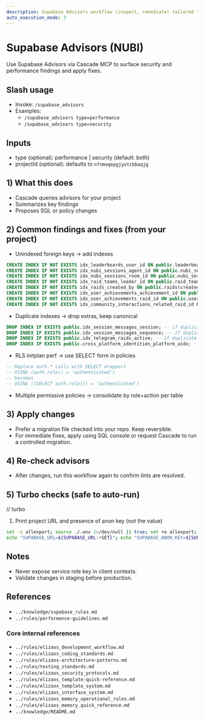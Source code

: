 ```yaml
---
description: Supabase Advisors workflow (inspect, remediate) tailored to NUBI
auto_execution_mode: 3
---
```


# Supabase Advisors (NUBI)

Use Supabase Advisors via Cascade MCP to surface security and performance findings and apply fixes.

## Slash usage
- Invoke: `/supabase_advisors`
- Examples:
  - `/supabase_advisors type=performance`
  - `/supabase_advisors type=security`

## Inputs
- type (optional): performance | security (default: both)
- projectId (optional): defaults to `nfnmoqepgjyutcbbaqjg`

## 1) What this does
- Cascade queries advisors for your project
- Summarizes key findings
- Proposes SQL or policy changes

## 2) Common findings and fixes (from your project)
- Unindexed foreign keys → add indexes
```sql
CREATE INDEX IF NOT EXISTS idx_leaderboards_user_id ON public.leaderboards(user_id);
CREATE INDEX IF NOT EXISTS idx_nubi_sessions_agent_id ON public.nubi_sessions(agent_id);
CREATE INDEX IF NOT EXISTS idx_nubi_sessions_room_id ON public.nubi_sessions(room_id);
CREATE INDEX IF NOT EXISTS idx_raid_teams_leader_id ON public.raid_teams(leader_id);
CREATE INDEX IF NOT EXISTS idx_raids_created_by ON public.raids(created_by);
CREATE INDEX IF NOT EXISTS idx_user_achievements_achievement_id ON public.user_achievements(achievement_id);
CREATE INDEX IF NOT EXISTS idx_user_achievements_raid_id ON public.user_achievements(raid_id);
CREATE INDEX IF NOT EXISTS idx_community_interactions_related_raid_id ON public.community_interactions(related_raid_id);
```

- Duplicate indexes → drop extras, keep canonical
```sql
DROP INDEX IF EXISTS public.idx_session_messages_session; -- if duplicate of session_id
DROP INDEX IF EXISTS public.idx_session_messages_sequence; -- if duplicate of session_seq
DROP INDEX IF EXISTS public.idx_telegram_raids_active; -- if duplicate of status_active
DROP INDEX IF EXISTS public.cross_platform_identities_platform_uidx; -- keep uq_* version
```

- RLS initplan perf → use SELECT form in policies
```sql
-- Replace auth.* calls with SELECT wrappers
-- USING (auth.role() = 'authenticated')
-- becomes
-- USING ((SELECT auth.role()) = 'authenticated')
```

- Multiple permissive policies → consolidate by role+action per table

## 3) Apply changes
- Prefer a migration file checked into your repo. Keep reversible.
- For immediate fixes, apply using SQL console or request Cascade to run a controlled migration.

## 4) Re-check advisors
- After changes, run this workflow again to confirm lints are resolved.

## 5) Turbo checks (safe to auto-run)
// turbo
1. Print project URL and presence of anon key (not the value)
```bash
set -o allexport; source ./.env 2>/dev/null || true; set +o allexport;
echo "SUPABASE_URL=${SUPABASE_URL:+SET}"; echo "SUPABASE_ANON_KEY=${SUPABASE_ANON_KEY:+SET}"
```

## Notes
- Never expose service role key in client contexts.
- Validate changes in staging before production.

## References
- `../knowledge/supabase_rules.md`
- `../rules/performance-guidelines.md`

### Core internal references
- `../rules/elizaos_development_workflow.md`
- `../rules/elizaos_coding_standards.md`
- `../rules/elizaos-architecture-patterns.md`
- `../rules/testing_standards.md`
- `../rules/elizaos_security_protocols.md`
- `../rules/elizaos_template-quick-reference.md`
- `../rules/elizaos_template_system.md`
- `../rules/elizaos_interface_system.md`
- `../rules/elizaos_memory_operational_rules.md`
- `../rules/elizaos_memory_quick_reference.md`
- `../knowledge/README.md`
